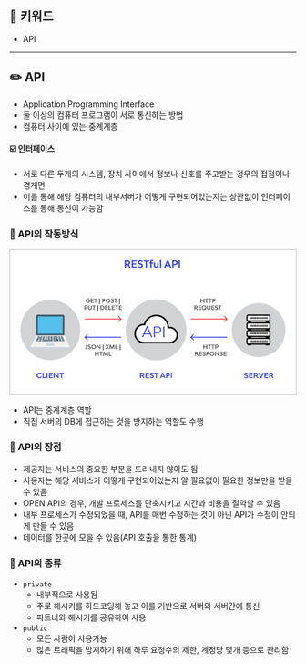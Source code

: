 ## 📓 키워드

- API

---

## ✏️ API

- Application Programming Interface
- 둘 이상의 컴퓨터 프로그램이 서로 통신하는 방법
- 컴퓨터 사이에 있는 중계계층

#### ☑️ 인터페이스

- 서로 다른 두개의 시스템, 장치 사이에서 정보나 신호를 주고받는 경우의 접점이나 경계면
- 이를 통해 해당 컴퓨터의 내부서버가 어떻게 구현되어있는지는 상관없이 인터페이스를 통해 통신이 가능함

### 💭 API의 작동방식

![img.png](img.png)

- API는 중계계층 역할
- 직접 서버의 DB에 접근하는 것을 방지하는 역할도 수행

### 💭 API의 장점

- 제공자는 서비스의 중요한 부분을 드러내지 않아도 됨
- 사용자는 해당 서비스가 어떻게 구현되어있는지 알 필요없이 필요한 정보만을 받을 수 있음
- OPEN API의 경우, 개발 프로세스를 단축시키고 시간과 비용을 절약할 수 있음
- 내부 프로세스가 수정되었을 때, API를 매번 수정하는 것이 아닌 API가 수정이 안되게 만들 수 있음
- 데이터를 한곳에 모을 수 있음(API 호출을 통한 통계)

### 💭 API의 종류

- `private`
  - 내부적으로 사용됨
  - 주로 해시키를 하드코딩해 놓고 이를 기반으로 서버와 서버간에 통신
  - 파트너와 해시키를 공유하여 사용
- `public`
  - 모든 사람이 사용가능
  - 많은 트래픽을 방지하기 위해 하루 요청수의 제한, 계정당 몇개 등으로 관리함